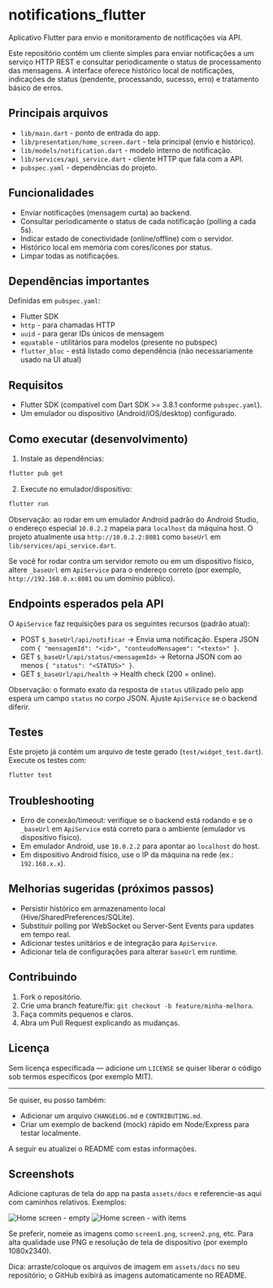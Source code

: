 # notifications_flutter

Aplicativo Flutter para envio e monitoramento de notificações via API.

Este repositório contém um cliente simples para enviar notificações a um
serviço HTTP REST e consultar periodicamente o status de processamento das
mensagens. A interface oferece histórico local de notificações, indicações de
status (pendente, processando, sucesso, erro) e tratamento básico de erros.

## Principais arquivos

- `lib/main.dart` - ponto de entrada do app.
- `lib/presentation/home_screen.dart` - tela principal (envio e histórico).
- `lib/models/notification.dart` - modelo interno de notificação.
- `lib/services/api_service.dart` - cliente HTTP que fala com a API.
- `pubspec.yaml` - dependências do projeto.

## Funcionalidades

- Enviar notificações (mensagem curta) ao backend.
- Consultar periodicamente o status de cada notificação (polling a cada 5s).
- Indicar estado de conectividade (online/offline) com o servidor.
- Histórico local em memória com cores/ícones por status.
- Limpar todas as notificações.

## Dependências importantes

Definidas em `pubspec.yaml`:

- Flutter SDK
- `http` - para chamadas HTTP
- `uuid` - para gerar IDs únicos de mensagem
- `equatable` - utilitários para modelos (presente no pubspec)
- `flutter_bloc` - está listado como dependência (não necessariamente usado na UI atual)

## Requisitos

- Flutter SDK (compatível com Dart SDK >= 3.8.1 conforme `pubspec.yaml`).
- Um emulador ou dispositivo (Android/iOS/desktop) configurado.

## Como executar (desenvolvimento)

1. Instale as dependências:

```powershell
flutter pub get
```

2. Execute no emulador/dispositivo:

```powershell
flutter run
```

Observação: ao rodar em um emulador Android padrão do Android Studio, o
endereço especial `10.0.2.2` mapeia para `localhost` da máquina host. O
projeto atualmente usa `http://10.0.2.2:8081` como `baseUrl` em
`lib/services/api_service.dart`.

Se você for rodar contra um servidor remoto ou em um dispositivo físico,
altere `_baseUrl` em `ApiService` para o endereço correto (por exemplo,
`http://192.168.0.x:8081` ou um domínio público).

## Endpoints esperados pela API

O `ApiService` faz requisições para os seguintes recursos (padrão atual):

- POST `$_baseUrl/api/notificar` -> Envia uma notificação. Espera JSON com
	`{ "mensagemId": "<id>", "conteudoMensagem": "<texto>" }`.
- GET `$_baseUrl/api/status/<mensagemId>` -> Retorna JSON com ao menos `{ "status": "<STATUS>" }`.
- GET `$_baseUrl/api/health` -> Health check (200 = online).

Observação: o formato exato da resposta de `status` utilizado pelo app espera
um campo `status` no corpo JSON. Ajuste `ApiService` se o backend diferir.

## Testes

Este projeto já contém um arquivo de teste gerado (`test/widget_test.dart`).
Execute os testes com:

```powershell
flutter test
```

## Troubleshooting

- Erro de conexão/timeout: verifique se o backend está rodando e se o
	`_baseUrl` em `ApiService` está correto para o ambiente (emulador vs
	dispositivo físico).
- Em emulador Android, use `10.0.2.2` para apontar ao `localhost` do host.
- Em dispositivo Android físico, use o IP da máquina na rede (ex.: `192.168.x.x`).

## Melhorias sugeridas (próximos passos)

- Persistir histórico em armazenamento local (Hive/SharedPreferences/SQLite).
- Substituir polling por WebSocket ou Server-Sent Events para updates em tempo real.
- Adicionar testes unitários e de integração para `ApiService`.
- Adicionar tela de configurações para alterar `baseUrl` em runtime.

## Contribuindo

1. Fork o repositório.
2. Crie uma branch feature/fix: `git checkout -b feature/minha-melhora`.
3. Faça commits pequenos e claros.
4. Abra um Pull Request explicando as mudanças.

## Licença

Sem licença especificada — adicione um `LICENSE` se quiser liberar o código
sob termos específicos (por exemplo MIT).

---

Se quiser, eu posso também:

- Adicionar um arquivo `CHANGELOG.md` e `CONTRIBUTING.md`.
- Criar um exemplo de backend (mock) rápido em Node/Express para testar localmente.

A seguir eu atualizei o README com estas informações.

## Screenshots

Adicione capturas de tela do app na pasta `assets/docs` e referencie-as aqui com caminhos relativos. Exemplos:

![Home screen - empty](assets/docs/screen1.png)
![Home screen - with items](assets/docs/screen2.png)

Se preferir, nomeie as imagens como `screen1.png`, `screen2.png`, etc. Para alta qualidade use PNG e resolução de tela de dispositivo (por exemplo 1080x2340).

Dica: arraste/coloque os arquivos de imagem em `assets/docs` no seu repositório; o GitHub exibirá as imagens automaticamente no README.
